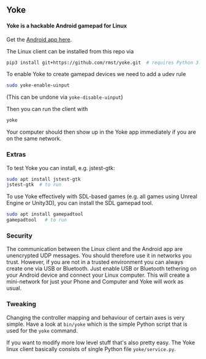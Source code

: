 ## Yoke
#### Yoke is a hackable Android gamepad for Linux

Get the [Android app here](https://play.google.com/store/apps/details?id=com.simonramstedt.yoke).

The Linux client can be installed from this repo via
```bash
pip3 install git+https://github.com/rmst/yoke.git  # requires Python 3.5+ (preinstalled Ubuntu 16.04 and after)
```
To enable Yoke to create gamepad devices we need to add a udev rule
```bash
sudo yoke-enable-uinput
```
(This can be undone via `yoke-disable-uinput`)

Then you can run the client with
```bash
yoke
```
Your computer should then show up in the Yoke app immediately if you are on the same network.

### Extras
To test Yoke you can install, e.g. jstest-gtk:
```bash
sudo apt install jstest-gtk
jstest-gtk  # to run
```

To use Yoke effectively with SDL-based games (e.g. all games using Unreal Engine or Unity3D), you can install the SDL gamepad tool.
```bash
sudo apt install gamepadtool
gamepadtool   # to run
```

### Security
The communication between the Linux client and the Android app are unencrypted UDP messages. You should therefore use it in networks you trust. However, if you are not in a trusted environment you can always create one via USB or Bluetooth. Just enable USB or Bluetooth tethering on your Android device and connect your Linux computer. This will create a mini-network for just your Phone and Computer and Yoke will work as usual.

### Tweaking
Changing the controller mapping and behaviour of certain axes is very simple. Have a look at `bin/yoke` which is the simple Python script that is used for the `yoke` command.

If you want to modify more low level stuff that's also pretty easy. The Yoke linux client basically consists of single Python file `yoke/service.py`.
